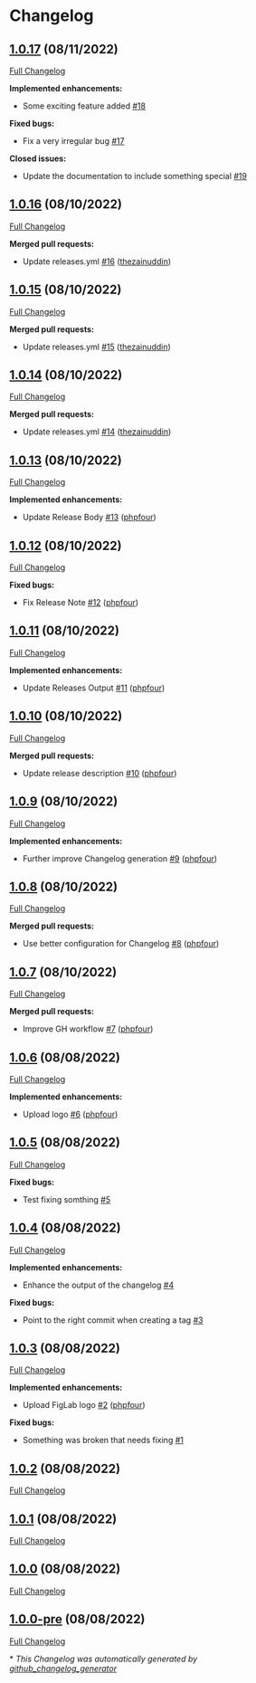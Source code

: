 # Changelog

## [1.0.17](https://github.com/phpfour/changelog-tag-release-action/tree/1.0.17) (08/11/2022)

[Full Changelog](https://github.com/phpfour/changelog-tag-release-action/compare/1.0.16...1.0.17)

**Implemented enhancements:**

- Some exciting feature added [\#18](https://github.com/phpfour/changelog-tag-release-action/issues/18)

**Fixed bugs:**

- Fix a very irregular bug  [\#17](https://github.com/phpfour/changelog-tag-release-action/issues/17)

**Closed issues:**

- Update the documentation to include something special [\#19](https://github.com/phpfour/changelog-tag-release-action/issues/19)

## [1.0.16](https://github.com/phpfour/changelog-tag-release-action/tree/1.0.16) (08/10/2022)

[Full Changelog](https://github.com/phpfour/changelog-tag-release-action/compare/1.0.15...1.0.16)

**Merged pull requests:**

- Update releases.yml [\#16](https://github.com/phpfour/changelog-tag-release-action/pull/16) ([thezainuddin](https://github.com/thezainuddin))

## [1.0.15](https://github.com/phpfour/changelog-tag-release-action/tree/1.0.15) (08/10/2022)

[Full Changelog](https://github.com/phpfour/changelog-tag-release-action/compare/1.0.14...1.0.15)

**Merged pull requests:**

- Update releases.yml [\#15](https://github.com/phpfour/changelog-tag-release-action/pull/15) ([thezainuddin](https://github.com/thezainuddin))

## [1.0.14](https://github.com/phpfour/changelog-tag-release-action/tree/1.0.14) (08/10/2022)

[Full Changelog](https://github.com/phpfour/changelog-tag-release-action/compare/1.0.13...1.0.14)

**Merged pull requests:**

- Update releases.yml [\#14](https://github.com/phpfour/changelog-tag-release-action/pull/14) ([thezainuddin](https://github.com/thezainuddin))

## [1.0.13](https://github.com/phpfour/changelog-tag-release-action/tree/1.0.13) (08/10/2022)

[Full Changelog](https://github.com/phpfour/changelog-tag-release-action/compare/1.0.12...1.0.13)

**Implemented enhancements:**

- Update Release Body [\#13](https://github.com/phpfour/changelog-tag-release-action/pull/13) ([phpfour](https://github.com/phpfour))

## [1.0.12](https://github.com/phpfour/changelog-tag-release-action/tree/1.0.12) (08/10/2022)

[Full Changelog](https://github.com/phpfour/changelog-tag-release-action/compare/1.0.11...1.0.12)

**Fixed bugs:**

- Fix Release Note [\#12](https://github.com/phpfour/changelog-tag-release-action/pull/12) ([phpfour](https://github.com/phpfour))

## [1.0.11](https://github.com/phpfour/changelog-tag-release-action/tree/1.0.11) (08/10/2022)

[Full Changelog](https://github.com/phpfour/changelog-tag-release-action/compare/1.0.10...1.0.11)

**Implemented enhancements:**

- Update Releases Output [\#11](https://github.com/phpfour/changelog-tag-release-action/pull/11) ([phpfour](https://github.com/phpfour))

## [1.0.10](https://github.com/phpfour/changelog-tag-release-action/tree/1.0.10) (08/10/2022)

[Full Changelog](https://github.com/phpfour/changelog-tag-release-action/compare/1.0.9...1.0.10)

**Merged pull requests:**

- Update release description [\#10](https://github.com/phpfour/changelog-tag-release-action/pull/10) ([phpfour](https://github.com/phpfour))

## [1.0.9](https://github.com/phpfour/changelog-tag-release-action/tree/1.0.9) (08/10/2022)

[Full Changelog](https://github.com/phpfour/changelog-tag-release-action/compare/1.0.8...1.0.9)

**Implemented enhancements:**

- Further improve Changelog generation [\#9](https://github.com/phpfour/changelog-tag-release-action/pull/9) ([phpfour](https://github.com/phpfour))

## [1.0.8](https://github.com/phpfour/changelog-tag-release-action/tree/1.0.8) (08/10/2022)

[Full Changelog](https://github.com/phpfour/changelog-tag-release-action/compare/1.0.7...1.0.8)

**Merged pull requests:**

- Use better configuration for Changelog [\#8](https://github.com/phpfour/changelog-tag-release-action/pull/8) ([phpfour](https://github.com/phpfour))

## [1.0.7](https://github.com/phpfour/changelog-tag-release-action/tree/1.0.7) (08/10/2022)

[Full Changelog](https://github.com/phpfour/changelog-tag-release-action/compare/1.0.6...1.0.7)

**Merged pull requests:**

- Improve GH workflow [\#7](https://github.com/phpfour/changelog-tag-release-action/pull/7) ([phpfour](https://github.com/phpfour))

## [1.0.6](https://github.com/phpfour/changelog-tag-release-action/tree/1.0.6) (08/08/2022)

[Full Changelog](https://github.com/phpfour/changelog-tag-release-action/compare/1.0.5...1.0.6)

**Implemented enhancements:**

- Upload logo [\#6](https://github.com/phpfour/changelog-tag-release-action/pull/6) ([phpfour](https://github.com/phpfour))

## [1.0.5](https://github.com/phpfour/changelog-tag-release-action/tree/1.0.5) (08/08/2022)

[Full Changelog](https://github.com/phpfour/changelog-tag-release-action/compare/1.0.4...1.0.5)

**Fixed bugs:**

- Test fixing somthing [\#5](https://github.com/phpfour/changelog-tag-release-action/issues/5)

## [1.0.4](https://github.com/phpfour/changelog-tag-release-action/tree/1.0.4) (08/08/2022)

[Full Changelog](https://github.com/phpfour/changelog-tag-release-action/compare/1.0.3...1.0.4)

**Implemented enhancements:**

- Enhance the output of the changelog [\#4](https://github.com/phpfour/changelog-tag-release-action/issues/4)

**Fixed bugs:**

- Point to the right commit when creating a tag [\#3](https://github.com/phpfour/changelog-tag-release-action/issues/3)

## [1.0.3](https://github.com/phpfour/changelog-tag-release-action/tree/1.0.3) (08/08/2022)

[Full Changelog](https://github.com/phpfour/changelog-tag-release-action/compare/1.0.2...1.0.3)

**Implemented enhancements:**

- Upload FigLab logo [\#2](https://github.com/phpfour/changelog-tag-release-action/pull/2) ([phpfour](https://github.com/phpfour))

**Fixed bugs:**

- Something was broken that needs fixing [\#1](https://github.com/phpfour/changelog-tag-release-action/issues/1)

## [1.0.2](https://github.com/phpfour/changelog-tag-release-action/tree/1.0.2) (08/08/2022)

[Full Changelog](https://github.com/phpfour/changelog-tag-release-action/compare/1.0.1...1.0.2)

## [1.0.1](https://github.com/phpfour/changelog-tag-release-action/tree/1.0.1) (08/08/2022)

[Full Changelog](https://github.com/phpfour/changelog-tag-release-action/compare/1.0.0...1.0.1)

## [1.0.0](https://github.com/phpfour/changelog-tag-release-action/tree/1.0.0) (08/08/2022)

[Full Changelog](https://github.com/phpfour/changelog-tag-release-action/compare/1.0.0-pre...1.0.0)

## [1.0.0-pre](https://github.com/phpfour/changelog-tag-release-action/tree/1.0.0-pre) (08/08/2022)

[Full Changelog](https://github.com/phpfour/changelog-tag-release-action/compare/e215b320ce289f4410c0f4e102708e513b64e232...1.0.0-pre)



\* *This Changelog was automatically generated by [github_changelog_generator](https://github.com/github-changelog-generator/github-changelog-generator)*
